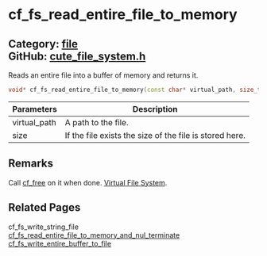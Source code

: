 [//]: # (This file is automatically generated by Cute Framework's docs parser.)
[//]: # (Do not edit this file by hand!)
[//]: # (See: https://github.com/RandyGaul/cute_framework/blob/master/samples/docs_parser.cpp)
[](../header.md ':include')

# cf_fs_read_entire_file_to_memory

Category: [file](/api_reference?id=file)  
GitHub: [cute_file_system.h](https://github.com/RandyGaul/cute_framework/blob/master/include/cute_file_system.h)  
---

Reads an entire file into a buffer of memory and returns it.

```cpp
void* cf_fs_read_entire_file_to_memory(const char* virtual_path, size_t* size);
```

Parameters | Description
--- | ---
virtual_path | A path to the file.
size | If the file exists the size of the file is stored here.

## Remarks

Call [cf_free](/allocator/cf_free.md) on it when done. [Virtual File System](https://randygaul.github.io/cute_framework/#/topics/virtual_file_system).

## Related Pages

cf_fs_write_string_file  
[cf_fs_read_entire_file_to_memory_and_nul_terminate](/file/cf_fs_read_entire_file_to_memory_and_nul_terminate.md)  
[cf_fs_write_entire_buffer_to_file](/file/cf_fs_write_entire_buffer_to_file.md)  

